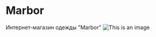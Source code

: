 # Marbor
Интернет-магазин одежды "Marbor"
![This is an image](https://myoctocat.com/assets/images/base-octocat.svg)
